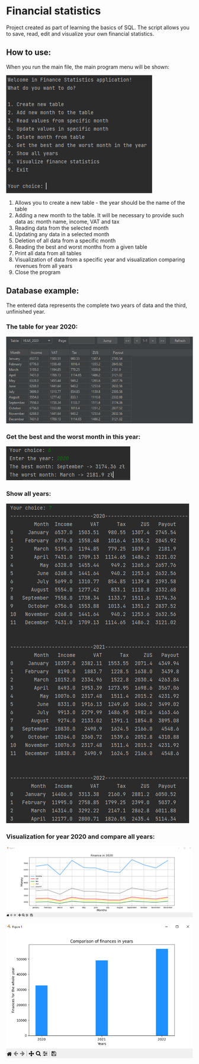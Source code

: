# Financial statistics

Project created as part of learning the basics of SQL. The script allows you to save, read, edit and visualize your own 
financial statistics.

## How to use:
When you run the main file, the main program menu will be shown:

![plot](images/main_view.png)

1. Allows you to create a new table - the year should be the name of the table
2. Adding a new month to the table. It will be necessary to provide such data as: month name, income, VAT and tax
3. Reading data from the selected month
4. Updating any data in a selected month
5. Deletion of all data from a specific month
6. Reading the best and worst months from a given table
7. Print all data from all tables
8. Visualization of data from a specific year and visualization comparing revenues from all years
9. Close the program

## Database example:
The entered data represents the complete two years of data and the third, unfinished year.

### The table for year 2020:

![plot](images/table_example.png)

### Get the best and the worst month in this year:

![plot](images/best_worst.png)

### Show all years:

![plot](images/all_years.png)

### Visualization for year 2020 and compare all years:

![plot](images/year_visualization.png)

![plot](images/years_compare.png)